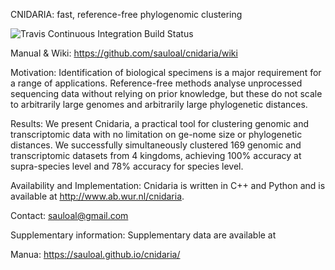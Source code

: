 CNIDARIA: fast, reference-free phylogenomic clustering

![Travis Continuous Integration Build Status](https://travis-ci.org/sauloal/cnidaria.svg?branch=master "Travis Continuous Integration Build Status")

Manual & Wiki: https://github.com/sauloal/cnidaria/wiki

Motivation: Identification of biological specimens is a major requirement 
for a range of applications. Reference-free methods analyse unprocessed 
sequencing data without relying on prior knowledge, but these do not scale 
to arbitrarily large genomes and arbitrarily large phylogenetic distances.

Results: We present Cnidaria, a practical tool for clustering genomic and 
transcriptomic data with no limitation on ge-nome size or phylogenetic 
distances. We successfully simultaneously clustered 169 genomic and 
transcriptomic datasets from 4 kingdoms, achieving 100% accuracy at 
supra-species level and 78% accuracy for species level.

Availability and Implementation: Cnidaria is written in C++ and Python and 
is available at http://www.ab.wur.nl/cnidaria.

Contact: sauloal@gmail.com

Supplementary information: Supplementary data are available at 

Manua: https://sauloal.github.io/cnidaria/
